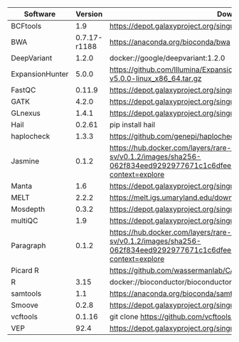 
|Software	| Version	| Download	Documentation	| Installation method
| ------------- | ------------- |------------- | ------------- |
|	BCFtools	|	1.9	|	https://depot.galaxyproject.org/singularity/bcftools%3A1.9--ha228f0b_4	|	https://samtools.github.io/bcftools/bcftools.html	|	Singularity	|
|	BWA	|	0.7.17-r1188	|	https://anaconda.org/bioconda/bwa	|	https://github.com/lh3/bwa	|	Conda	|
|	DeepVariant	|	1.2.0	|	docker://google/deepvariant:1.2.0	|	https://github.com/google/deepvariant	|	Singularity	|
|	ExpansionHunter	|	5.0.0	|	https://github.com/Illumina/ExpansionHunter/releases/download/v5.0.0/ExpansionHunter-v5.0.0-linux_x86_64.tar.gz	|	https://github.com/Illumina/ExpansionHunter/blob/master/docs/01_Introduction.md	|	Direct	|
|	FastQC	|	0.11.9	|	https://depot.galaxyproject.org/singularity/fastqc%3A0.11.9--hdfd78af_1	|	https://www.bioinformatics.babraham.ac.uk/projects/fastqc/	|	Singularity	|
|	GATK	|	4.2.0	|	https://depot.galaxyproject.org/singularity/gatk4%3A4.2.0.0--0	|	https://gatk.broadinstitute.org/hc/en-us	|	Singularity	|
|	GLnexus	|	1.4.1	|	https://depot.galaxyproject.org/singularity/glnexus%3A1.4.1--h40d77a6_0	|	https://github.com/dnanexus-rnd/Glnexus	|	Singularity	|
|	Hail	|	0.2.61	|	pip install hail	|	https://hail.is/	|	Conda	|
|	haplocheck	|	1.3.3	|	https://github.com/genepi/haplocheck/releases/download/v1.3.3/haplocheck.zip	|	https://github.com/genepi/haplocheck	|	Direct	|
|	Jasmine	|	0.1.2	|	https://hub.docker.com/layers/rare-disease-sv/brentp/rare-disease-sv/v0.1.2/images/sha256-062f834eed9292977671c1c6dfeed938ef1b44b6836a63038eb9da6c38e3d5e2?context=explore	|	https://github.com/mkirsche/Jasmine	|	Docker	|
|	Manta	|	1.6	|	https://depot.galaxyproject.org/singularity/manta%3A1.6.0--py27_0	|	https://github.com/Illumina/manta	|	Singularity	|
|	MELT	|	2.2.2	|	https://melt.igs.umaryland.edu/downloads.php	|	https://melt.igs.umaryland.edu/manual.php	|	Direct	|
|	Mosdepth	|	0.3.2	|	https://depot.galaxyproject.org/singularity/mosdepth%3A0.3.2--h01d7912_0	|	https://github.com/brentp/mosdepth	|	Singularity	|
|	multiQC	|	1.9	|	https://depot.galaxyproject.org/singularity/multiqc%3A1.9--py_1	|	https://multiqc.info	|	Singularity	|
|	Paragraph	|	0.1.2	|	https://hub.docker.com/layers/rare-disease-sv/brentp/rare-disease-sv/v0.1.2/images/sha256-062f834eed9292977671c1c6dfeed938ef1b44b6836a63038eb9da6c38e3d5e2?context=explore	|	https://github.com/Illumina/paragraph	|	Docker	|
|	Picard R	|		|	https://github.com/wassermanlab/CAFE_pipeline/blob/main/singularity/picard_r.def	|		|	Singularity	|
|	R	|	3.15	|	docker://bioconductor/bioconductor_docker:RELEASE_3_15	|	https://www.r-project.org	|	Docker	|
|	samtools	|	1.1	|	https://anaconda.org/bioconda/samtools	|	http://www.htslib.org	|	Conda	|
|	Smoove	|	0.2.8	|	https://depot.galaxyproject.org/singularity/smoove%3A0.2.8--h9ee0642_0	|	https://github.com/brentp/smoove	|	Singularity	|
|	vcftools	|	0.1.16	|	git clone https://github.com/vcftools/vcftools.git	|	https://vcftools.github.io/downloads.html	|	Direct	|
|	VEP	|	92.4	|	https://depot.galaxyproject.org/singularity/ensembl-vep%3A92.4--htslib1.7_0	|	https://uswest.ensembl.org/info/docs/tools/vep/script/index.html	|	Singularity	|![image](https://user-images.githubusercontent.com/54953390/190031299-e776ce4f-98a1-4b98-8adf-f6661812afa4.png)
